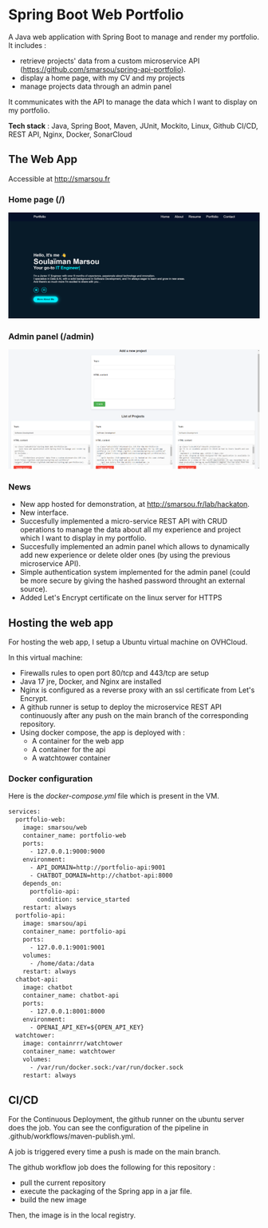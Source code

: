 ﻿# Spring Boot Web Portfolio

A Java web application with Spring Boot to manage and render my portfolio.
It includes :
- retrieve projects' data from a custom microservice API (https://github.com/smarsou/spring-api-portfolio).
- display a home page, with my CV and my projects
- manage projects data through an admin panel

It communicates with the API to manage the data which I want to display on my portfolio.

**Tech stack** : Java, Spring Boot, Maven, JUnit, Mockito, Linux, Github CI/CD, REST API, Nginx, Docker, SonarCloud

## The Web App
Accessible at http://smarsou.fr
### Home page (/)
<img src=".github\static\portfolio-2.png" width="800"/>

### Admin panel (/admin)
<img src=".github/static/admin.png" width="800"/>

### News

- New app hosted for demonstration, at http://smarsou.fr/lab/hackaton.
- New interface.
- Succesfully implemented a micro-service REST API with CRUD operations to manage the data about all my experience and project which I want to display in my portfolio. 
- Succesfully implemented an admin panel which allows to dynamically add new experience or delete older ones (by using the previous microservice API).
- Simple authentication system implemented for the admin panel (could be more secure by giving the hashed password throught an external source).
- Added Let's Encrypt certificate on the linux server for HTTPS

## Hosting the web app

For hosting the web app, I setup a Ubuntu virtual machine on OVHCloud.

In this virtual machine:
- Firewalls rules to open port 80/tcp and 443/tcp are setup
- Java 17 jre, Docker, and Nginx are installed
- Nginx is configured as a reverse proxy with an ssl certificate from Let's Encrypt.
- A github runner is setup to deploy the microservice REST API continuously after any push on the main branch of the corresponding repository.
- Using docker compose, the app is deployed with :
  - A container for the web app
  - A container for the api
  - A watchtower container

### Docker configuration

Here is the *docker-compose.yml* file which is present in the VM.

    services:
      portfolio-web:
        image: smarsou/web
        container_name: portfolio-web
        ports:
          - 127.0.0.1:9000:9000
        environment:
          - API_DOMAIN=http://portfolio-api:9001
          - CHATBOT_DOMAIN=http://chatbot-api:8000
        depends_on:
          portfolio-api:
            condition: service_started
        restart: always
      portfolio-api:
        image: smarsou/api
        container_name: portfolio-api
        ports:
          - 127.0.0.1:9001:9001
        volumes:
          - /home/data:/data
        restart: always
      chatbot-api:
        image: chatbot
        container_name: chatbot-api
        ports:
          - 127.0.0.1:8001:8000
        environment:
          - OPENAI_API_KEY=${OPEN_API_KEY}
      watchtower:
        image: containrrr/watchtower
        container_name: watchtower
        volumes:
          - /var/run/docker.sock:/var/run/docker.sock
        restart: always


## CI/CD

For the Continuous Deployment, the github runner on the ubuntu server does the job.
You can see the configuration of the pipeline in .github/workflows/maven-publish.yml.

A job is triggered every time a push is made on the main branch.

The github workflow job does the following for this repository :
- pull the current repository
- execute the packaging of the Spring app in a jar file.
- build the new image

Then, the image is in the local registry. 



